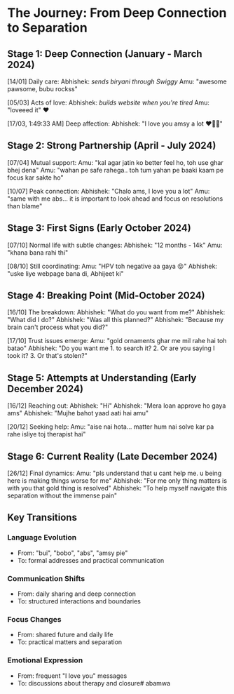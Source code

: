 # The Journey: From Deep Connection to Separation

## Stage 1: Deep Connection (January - March 2024)

[14/01] Daily care:
Abhishek: *sends biryani through Swiggy*
Amu: "awesome pawsome, bubu rockss"

[05/03] Acts of love:
Abhishek: *builds website when you're tired*
Amu: "loveeed it" ❤️

[17/03, 1:49:33 AM] Deep affection:
Abhishek: "I love you amsy a lot ❤️🌹💕"

## Stage 2: Strong Partnership (April - July 2024)

[07/04] Mutual support:
Amu: "kal agar jatin ko better feel ho, toh use ghar bhej dena"
Amu: "wahan pe safe rahega.. toh tum yahan pe baaki kaam pe focus kar sakte ho"

[10/07] Peak connection:
Abhishek: "Chalo ams, I love you a lot"
Amu: "same with me abs... it is important to look ahead and focus on resolutions than blame"

## Stage 3: First Signs (Early October 2024)

[07/10] Normal life with subtle changes:
Abhishek: "12 months - 14k"
Amu: "khana bana rahi thi"

[08/10] Still coordinating:
Amu: "HPV toh negative aa gaya 😝"
Abhishek: "uske liye webpage bana di, Abhijeet ki"

## Stage 4: Breaking Point (Mid-October 2024)

[16/10] The breakdown:
Abhishek: "What do you want from me?"
Abhishek: "What did I do?"
Abhishek: "Was all this planned?"
Abhishek: "Because my brain can't process what you did?"

[17/10] Trust issues emerge:
Amu: "gold ornaments ghar me mil rahe hai toh batao"
Abhishek: "Do you want me 1. to search it? 2. Or are you saying I took it? 3. Or that's stolen?"

## Stage 5: Attempts at Understanding (Early December 2024)

[16/12] Reaching out:
Abhishek: "Hi"
Abhishek: "Mera loan approve ho gaya ams"
Abhishek: "Mujhe bahot yaad aati hai amu"

[20/12] Seeking help:
Amu: "aise nai hota... matter hum nai solve kar pa rahe isliye toj therapist hai"

## Stage 6: Current Reality (Late December 2024)

[26/12] Final dynamics:
Amu: "pls understand that u cant help me. u being here is making things worse for me"
Abhishek: "For me only thing matters is with you that gold thing is resolved"
Abhishek: "To help myself navigate this separation without the immense pain"

## Key Transitions

### Language Evolution
- From: "bui", "bobo", "abs", "amsy pie"
- To: formal addresses and practical communication

### Communication Shifts
- From: daily sharing and deep connection
- To: structured interactions and boundaries

### Focus Changes
- From: shared future and daily life
- To: practical matters and separation

### Emotional Expression
- From: frequent "I love you" messages
- To: discussions about therapy and closure# abamwa
